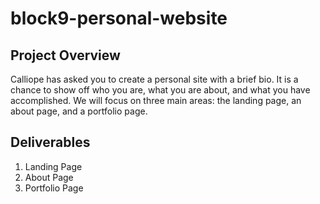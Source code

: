 # block9-personal-website

## Project Overview
Calliope has asked you to create a personal site with a brief bio. It is a chance to show off who you are, what you are about, and what you have accomplished. We will focus on three main areas: the landing page, an about page, and a portfolio page.

## Deliverables
1. Landing Page
2. About Page
3. Portfolio Page